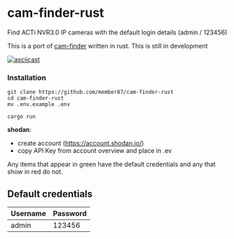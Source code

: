 # cam-finder-rust
Find ACTi NVR3.0 IP cameras with the default login details (admin / 123456) 

This is a port of [cam-finder](https://github.com/member87/cam-finder) written in rust. This is still in development

[![asciicast](https://asciinema.org/a/517318.svg)](https://asciinema.org/a/517318)


### Installation



```shell
git clone https://github.com/member87/cam-finder-rust
cd cam-finder-rust
mv .env.example .env

cargo run
```
  
**shodan**:
  - create account (https://account.shodan.io/)
  - copy API Key from account overview and place in .ev
  
  
Any items that appear in green have the default credentials and any that show in red do not.


## Default credentials
| Username      | Password |
| -----------   | ----------- |
| admin         | 123456       |
